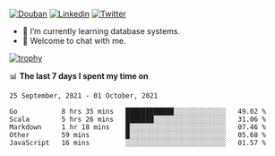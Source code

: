 
<p align="left">
<a href="https://www.douban.com/people/ixxchan"><img src="https://img.shields.io/badge/@ixxchan-007722?style=flat&logo=Douban&logoColor=white" alt="Douban" /></a> 
<a href="https://www.linkedin.com/in/xxchan/?locale=en_US"><img src="https://img.shields.io/badge/@xxchan-0073b1?style=flat&logo=LinkedIn&logoColor=white" alt="Linkedin" /></a> 
<a href="https://twitter.com/yayale_umi"><img src="https://img.shields.io/badge/@yayale__umi-1DA1F2?style=flat&logo=Twitter&logoColor=white" alt="Twitter"/></a>
</p>

- 🌱 I’m currently learning database systems.
- 💬 Welcome to chat with me.


[![trophy](https://github-profile-trophy.vercel.app/?username=xxchan&theme=flat&column=7)](https://github.com/xxchan)


📊 **The last 7 days I spent my time on** 

<!--START_SECTION:waka-->
```text
25 September, 2021 - 01 October, 2021

Go           8 hrs 35 mins   ████████████░░░░░░░░░░░░░   49.02 % 
Scala        5 hrs 26 mins   ███████░░░░░░░░░░░░░░░░░░   31.06 % 
Markdown     1 hr 18 mins    █░░░░░░░░░░░░░░░░░░░░░░░░   07.46 % 
Other        59 mins         █░░░░░░░░░░░░░░░░░░░░░░░░   05.68 % 
JavaScript   16 mins         ░░░░░░░░░░░░░░░░░░░░░░░░░   01.57 %
```
<!--END_SECTION:waka-->

<!--
**xxchan/xxchan** is a ✨ _special_ ✨ repository because its `README.md` (this file) appears on your GitHub profile.

Here are some ideas to get you started:

- 🔭 I’m currently working on ...
- 🌱 I’m currently learning ...
- 👯 I’m looking to collaborate on ...
- 🤔 I’m looking for help with ...
- 💬 Ask me about ...
- 📫 How to reach me: ...
- 😄 Pronouns: ...
- ⚡ Fun fact: ...
-->
